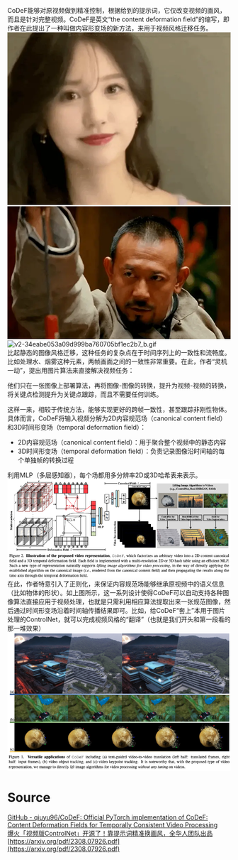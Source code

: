 CoDeF能够对原视频做到精准控制，根据给到的提示词，它仅改变视频的画风，而且是针对完整视频。CoDeF是英文“the content deformation field”的缩写，即作者在此提出了一种叫做内容形变场的新方法，来用于视频风格迁移任务。<br />![蓝衣战神秒变迪士尼公举，除了画风以外，其他都不改](./img/1692675586394-23e5eda6-eebc-4b2d-98af-4abc357eff09.webp "蓝衣战神秒变迪士尼公举，除了画风以外，其他都不改")![申遗作品中正在插剑的姜文，也能“下一秒”变猩球崛起了](./img/1692675688388-b42b5c3b-419b-48f3-a5de-971f5668f586.webp "申遗作品中正在插剑的姜文，也能“下一秒”变猩球崛起了")<br />![v2-34eabe053a09d999ba760705bf1ec2b7_b.gif](./img/1692675809534-dc1b22dd-33f4-4358-8587-26d559596b04.gif)<br />比起静态的图像风格迁移，这种任务的复杂点在于时间序列上的一致性和流畅度。比如处理水、烟雾这种元素，两帧画面之间的一致性非常重要。在此，作者“灵机一动”，提出用图片算法来直接解决视频任务：

他们只在一张图像上部署算法，再将图像-图像的转换，提升为视频-视频的转换，将关键点检测提升为关键点跟踪，而且不需要任何训练。

这样一来，相较于传统方法，能够实现更好的跨帧一致性，甚至跟踪非刚性物体。具体而言，CoDeF将输入视频分解为2D内容规范场（canonical content field）和3D时间形变场（temporal deformation field）：

- 2D内容规范场（canonical content field）：用于聚合整个视频中的静态内容
- 3D时间形变场（temporal deformation field）：负责记录图像沿时间轴的每个单独帧的转换过程

利用MLP（多层感知器），每个场都用多分辨率2D或3D哈希表来表示。<br />![CoDeF.png](./img/1692676019300-9b65609a-9e4d-425a-abeb-17220ccdb733.png)<br />在此，作者特意引入了正则化，来保证内容规范场能够继承原视频中的语义信息（比如物体的形状）。如上图所示，这一系列设计使得CoDeF可以自动支持各种图像算法直接应用于视频处理，也就是只需利用相应算法提取出来一张规范图像，然后通过时间形变场沿着时间轴传播结果即可。比如，给CoDeF“套上”本用于图片处理的ControlNet，就可以完成视频风格的“翻译”（也就是我们开头和第一段看的那一堆效果）<br />![figure.png](./img/1692676149817-164d7cb6-abfe-4bb4-8d8a-2fc052954824.png)

<a name="IHOi5"></a>
# Source
[GitHub - qiuyu96/CoDeF: Official PyTorch implementation of CoDeF: Content Deformation Fields for Temporally Consistent Video Processing](https://github.com/qiuyu96/CoDeF)<br />[爆火「视频版ControlNet」开源了！靠提示词精准换画风，全华人团队出品](https://zhuanlan.zhihu.com/p/651150143)<br />[https://arxiv.org/pdf/2308.07926.pdf](https://arxiv.org/pdf/2308.07926.pdf)

